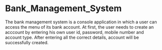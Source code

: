 # Bank_Management_System
The bank management system is a console application in which a user can access the menu of its bank account.
At first, the user needs to create an acccount by entering his own user id, password, mobile number and account type. 
After entering all the correct details, account will be successfully created.
